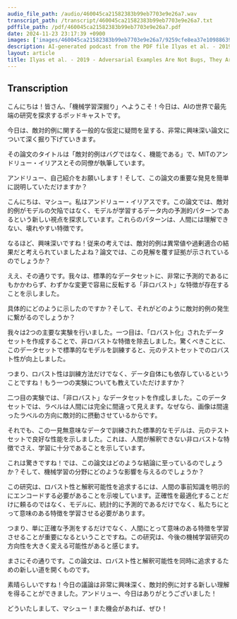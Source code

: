 ```yaml
---
audio_file_path: /audio/460045ca21582383b99eb7703e9e26a7.wav
transcript_path: /transcript/460045ca21582383b99eb7703e9e26a7.txt
pdffile_path: /pdf/460045ca21582383b99eb7703e9e26a7.pdf
date: 2024-11-23 23:17:39 +0900
images: ['images/460045ca21582383b99eb7703e9e26a7/9259cfe8ea37e10988639757700e51da1c36eb31d935fe18dc2a15e1fcab08af.jpg', 'images/460045ca21582383b99eb7703e9e26a7/3a52b77e5eb93358997a8c92b70c09367bf65434d6ef3a8a86f610e44606647f.jpg', 'images/460045ca21582383b99eb7703e9e26a7/d314fe58a504fe97cc40d22bffb4e4df7bde8133e5aa8ed3e22b94bb0ea2963e.jpg', 'images/460045ca21582383b99eb7703e9e26a7/a7f5b3be5a765d8ce2de0fe82aaa32b2388e6bbef313173dea77cc9321eebc65.jpg', 'images/460045ca21582383b99eb7703e9e26a7/3cd60bfe5fb880e03add96e11359cbdf4e522bc5b8b6bc627c26704d2aa95298.jpg', 'images/460045ca21582383b99eb7703e9e26a7/24bf485de10fc8440845158755c99e4d06d1de9296bb8e14ac6c0bf5a123ac7d.jpg', 'images/460045ca21582383b99eb7703e9e26a7/1138e4b7239e3a728d70616a4505366f9e71ac4e20f06a4ca0d27774b42bddae.jpg', 'images/460045ca21582383b99eb7703e9e26a7/334c4e5dd1dc837e31c6edc99bed68940c5406c9d8a0d94931a54f801958fad9.jpg', 'images/460045ca21582383b99eb7703e9e26a7/d6548f2a82ec0824c9b98b5459ca226a62761f24841028a9233c18817d8cad00.jpg', 'images/460045ca21582383b99eb7703e9e26a7/23405f6a42c3a5163e2217145a349cfd1d798388b0aa87e8fa5ac579be6d1f67.jpg', 'images/460045ca21582383b99eb7703e9e26a7/1e7856e30d352a26563af95aef0644c46f8be9152515fdc721007677b23137d2.jpg', 'images/460045ca21582383b99eb7703e9e26a7/b8adee76f6093fb9f723eea209fc99a3817be7847ce6839be715a4955fb1d623.jpg', 'images/460045ca21582383b99eb7703e9e26a7/ff6f087e825a47070508055bd12aee8dec926fd9947c3c4162085416b9401458.jpg', 'images/460045ca21582383b99eb7703e9e26a7/a7690b053e5796d243db00db3a956b64ff2b49de308aca8cd433ae18b02d63d5.jpg', 'images/460045ca21582383b99eb7703e9e26a7/56e492ec79e8150341ef236038c0d71bdc868a45a691570739a9d09ba1eb97a5.jpg', 'images/460045ca21582383b99eb7703e9e26a7/112dd1ca61b6aea52ecccf10d80833f93f365952c51b9adf4d30f20b60838d50.jpg', 'images/460045ca21582383b99eb7703e9e26a7/a054a65af11a556bb38e8a0e5ddc420075c44428ba9bc0c4eea51c853618627f.jpg', 'images/460045ca21582383b99eb7703e9e26a7/b7fef88d3ebefc166b601b7ffb980b8b037f4e40e97ce8e0c89871dfb021224c.jpg', 'images/460045ca21582383b99eb7703e9e26a7/722da32389e9cd369d27bb967f35fcfcb89bd2452b35c877f5e9dffaad2033a9.jpg', 'images/460045ca21582383b99eb7703e9e26a7/f1203559a2497b6eb12976f91c2b22841fda295816c7eb69bff2d4dce06071b1.jpg', 'images/460045ca21582383b99eb7703e9e26a7/44f37e2ebf19802a6b3c0aef19ff9d007ab0959a9e79f43cac4b3d8e2f434e3c.jpg', 'images/460045ca21582383b99eb7703e9e26a7/5eca642a095be32b387265d8485bd7e4205e1ef4483d0ec58f04ae3c3f04e11e.jpg', 'images/460045ca21582383b99eb7703e9e26a7/69f690738c548ce82102b10037151519e4c9636db43614e124fd1395b06a6201.jpg']
description: AI-generated podcast from the PDF file Ilyas et al. - 2019 - Adversarial Examples Are Not Bugs, They Are Featur_JP / 460045ca21582383b99eb7703e9e26a7
layout: article
title: Ilyas et al. - 2019 - Adversarial Examples Are Not Bugs, They Are Featur_JP
---
```


## Transcription
こんにちは！皆さん、「機械学習深掘り」へようこそ！今日は、AIの世界で最先端の研究を探求するポッドキャストです。

今日は、敵対的例に関する一般的な仮定に疑問を呈する、非常に興味深い論文について深く掘り下げていきます。

その論文のタイトルは「敵対的例はバグではなく、機能である」で、MITのアンドリュー・イリアスとその同僚が執筆しています。

アンドリュー、自己紹介をお願いします！そして、この論文の重要な発見を簡単に説明していただけますか？

こんにちは、マシュー。私はアンドリュー・イリアスです。この論文では、敵対的例がモデルの欠陥ではなく、モデルが学習するデータ内の予測的パターンであるという新しい視点を探求しています。これらのパターンは、人間には理解できない、壊れやすい特徴です。

なるほど、興味深いですね！従来の考えでは、敵対的例は異常値や過剰適合の結果だと考えられていましたよね？論文では、この見解を覆す証拠が示されているのでしょうか？

ええ、その通りです。我々は、標準的なデータセットに、非常に予測的であるにもかかわらず、わずかな変更で容易に反転する「非ロバスト」な特徴が存在することを示しました。

具体的にどのように示したのですか？そして、それがどのように敵対的例の発生に繋がるのでしょうか？

我々は2つの主要な実験を行いました。一つ目は、「ロバスト化」されたデータセットを作成することで、非ロバストな特徴を除去しました。驚くべきことに、このデータセットで標準的なモデルを訓練すると、元のテストセットでのロバスト性が向上しました。

つまり、ロバスト性は訓練方法だけでなく、データ自体にも依存しているということですね！もう一つの実験についても教えていただけますか？

二つ目の実験では、「非ロバスト」なデータセットを作成しました。このデータセットでは、ラベルは人間には完全に間違って見えます。なぜなら、画像は間違ったラベルの方向に敵対的に摂動させているからです。

それでも、この一見無意味なデータで訓練された標準的なモデルは、元のテストセットで良好な性能を示しました。これは、人間が解釈できない非ロバストな特徴でさえ、学習に十分であることを示しています。

これは驚きですね！では、この論文はどのような結論に至っているのでしょうか？そして、機械学習の分野にどのような影響を与えるのでしょうか？

この研究は、ロバスト性と解釈可能性を追求するには、人間の事前知識を明示的にエンコードする必要があることを示唆しています。正確性を最適化することだけに頼るのではなく、モデルに、統計的に予測的であるだけでなく、私たちにとって意味のある特徴を学習させる必要があります。

つまり、単に正確な予測をするだけでなく、人間にとって意味のある特徴を学習させることが重要になるということですね。この研究は、今後の機械学習研究の方向性を大きく変える可能性があると感じます。

まさにその通りです。この論文は、ロバスト性と解釈可能性を同時に追求するための新しい道を開くものです。

素晴らしいですね！今日の議論は非常に興味深く、敵対的例に対する新しい理解を得ることができました。アンドリュー、今日はありがとうございました！

どういたしまして、マシュー！また機会があれば、ぜひ！





